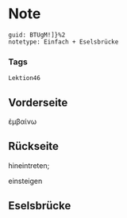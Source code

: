 # Note
```
guid: BTUgM!]}%2
notetype: Einfach + Eselsbrücke
```

### Tags
```
Lektion46
```

## Vorderseite
ἐμβαίνω

## Rückseite
hineintreten;<div>einsteigen</div>

## Eselsbrücke

